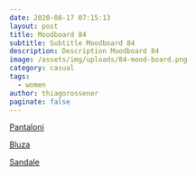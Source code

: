 ```yaml
---
date: 2020-08-17 07:15:13
layout: post
title: Moodboard 84
subtitle: Subtitle Moodboard 84
description: Description Moodboard 84
image: /assets/img/uploads/84-mood-board.png
category: casual
tags:
  - women
author: thiagorossener
paginate: false
---
```

[Pantaloni](http://bit.do/fHzVZ)

[Bluza](http://bit.do/fHzV5)

[Sandale](http://bit.do/fHzV7)